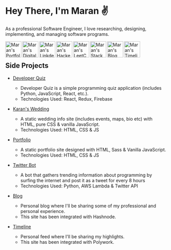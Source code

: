# Hey There, I'm Maran ✌️
<p>As a professional Software Engineer, I love researching, designing, implementing, and managing software programs.</p>

<a title="Portfolio" href="https://maransowthri.dev/">
  <img align="left" alt="Maran's Portfolio" width="50px" height="50px" src="https://img.icons8.com/color/48/000000/user-location.png" />
</a>
<a title="Digital Badges" href="https://www.credly.com/users/maransowthri">
  <img align="left" alt="Maran's Digital Badges" width="50px" height="50px" src="https://img.icons8.com/external-flaticons-lineal-color-flat-icons/64/000000/external-badge-achievements-flaticons-lineal-color-flat-icons.png" />
</a>
<a title="LinkedIn" href="https://www.linkedin.com/in/maransowthri/">
  <img align="left" alt="Maran's LinkdeIn Profile" width="50px" height="50px" src="https://img.icons8.com/color/48/000000/linkedin.png" />
</a>
<a title="Hackerrank" href="https://www.hackerrank.com/maransowthri">
  <img align="left" alt="Maran's Hackerrank Profile" width="50px" height="50px" src="https://cdn4.iconfinder.com/data/icons/logos-and-brands/512/160_Hackerrank_logo_logos-512.png" />
</a>
<a title="LeetCode" href="https://www.leetcode.com/maransowthri">
  <img align="left" alt="Maran's LeetCode Profile" width="50px" height="50px" src="https://img.icons8.com/external-tal-revivo-shadow-tal-revivo/48/000000/external-level-up-your-coding-skills-and-quickly-land-a-job-logo-shadow-tal-revivo.png" />
</a>
<a title="StackOverflow" href="https://stackoverflow.com/users/9596111/maran-sowthri">
  <img align="left" alt="Maran's StackOverflow" width="50px" height="50px" src="https://img.icons8.com/color/48/000000/stackoverflow.png" />
</a>
<a title="Blog" href="https://blog.maransowthri.dev/">
  <img align="left" alt="Maran's Blog" width="50px" height="50px" src="https://img.icons8.com/dusk/64/000000/google-blog-search.png" />
</a>
<a title="Timeline" href="https://timeline.maransowthri.dev">
  <img align="left" alt="Maran's Timeline" width="50px" height="50px" src="https://img.icons8.com/external-kiranshastry-lineal-color-kiranshastry/64/000000/external-timeline-business-and-management-kiranshastry-lineal-color-kiranshastry.png" />
</a>
<br />
<br />

## Side Projects

- [Developer Quiz](https://developerquiz.netlify.app/)
  - Developer Quiz is a simple programming quiz application (includes Python, JavaScript, React, etc.). 
  - Technologies Used: React, Redux, Firebase
 
- [Karan's Wedding](https://karanswedding.netlify.app/)
  - A static wedding info site (includes events, maps, bio etc) with HTML, pure CSS & vanilla JavaScript.
  - Technologies Used: HTML, CSS & JS

- [Portfolio](https://maransowthri.dev/)
  - A static portfolio site designed with HTML, Sass & Vanilla JavaScript.
  - Technologies Used: HTML, CSS & JS
 
- [Twitter Bot](https://twitter.com/bot_for_devs)
  - A bot that gathers trending information about programming by surfing the internet and post it as a tweet for every 8 hours
  - Technologies Used: Python, AWS Lambda & Twitter API
 
- [Blog](https://blog.maransowthri.dev/)
  - Personal blog where I'll be sharing some of my professional and personal experience.
  - This site has been integrated with Hashnode.

- [Timeline](https://timeline.maransowthri.dev/)
  - Personal feed where I'll be sharing my highlights.
  - This site has been integrated with Polywork.
